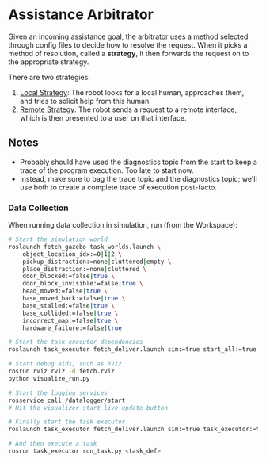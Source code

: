 # Assistance Arbitrator

Given an incoming assistance goal, the arbitrator uses a method selected through config files to decide how to resolve the request. When it picks a method of resolution, called a **strategy**, it then forwards the request on to the appropriate strategy.

There are two strategies:

1. [Local Strategy](local_interfaces/local_strategy/): The robot looks for a local human, approaches them, and tries to solicit help from this human.
1. [Remote Strategy](remote_interfaces/remote_strategy): The robot sends a request to a remote interface, which is then presented to a user on that interface.


## Notes

- Probably should have used the diagnostics topic from the start to keep a trace of the program execution. Too late to start now.
- Instead, make sure to bag the trace topic and the diagnostics topic; we'll use both to create a complete trace of execution post-facto.

### Data Collection

When running data collection in simulation, run (from the Workspace):

```bash
# Start the simulation world
roslaunch fetch_gazebo task_worlds.launch \
    object_location_idx:=0|1|2 \
    pickup_distraction:=none|cluttered|empty \
    place_distraction:=none|cluttered \
    door_blocked:=false|true \
    door_block_invisible:=false|true \
    head_moved:=false|true \
    base_moved_back:=false|true \
    base_stalled:=false|true \
    base_collided:=false|true \
    incorrect_map:=false|true \
    hardware_failure:=false|true

# Start the task executor dependencies
roslaunch task_executor fetch_deliver.launch sim:=true start_all:=true task_executor:=false datalogger:=true

# Start debug aids, such as RViz
rosrun rviz rviz -d fetch.rviz
python visualize_run.py

# Start the logging services
rosservice call /datalogger/start
# Hit the visualizer start live update button

# Finally start the task executor
roslaunch task_executor fetch_deliver.launch sim:=true task_executor:=true local_strategy:=false

# And then execute a task
rosrun task_executor run_task.py <task_def>
```
